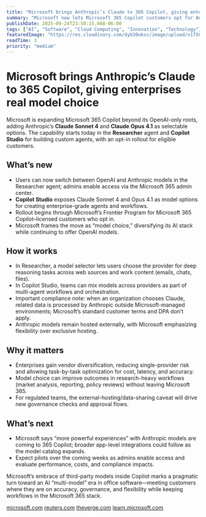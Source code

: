 ```yaml
---
title: "Microsoft brings Anthropic’s Claude to 365 Copilot, giving enterprises real model choice"
summary: "Microsoft now lets Microsoft 365 Copilot customers opt for Anthropic’s Claude Sonnet 4 and Opus 4.1 alongside OpenAI models, starting with the Researcher agent and Copilot Studio, with opt-in rollout beginning September 24."
publishDate: 2025-09-24T23:50:15.668-06:00
tags: ["AI", "Software", "Cloud Computing", "Innovation", "Technology"]
featuredImage: "https://res.cloudinary.com/dyb30uksc/image/upload/v1758779538/mkqajyo7qkzovjwdqpfs.jpg"
readTime: 3
priority: "medium"
---
```


# Microsoft brings Anthropic’s Claude to 365 Copilot, giving enterprises real model choice

Microsoft is expanding Microsoft 365 Copilot beyond its OpenAI-only roots, adding Anthropic’s **Claude Sonnet 4** and **Claude Opus 4.1** as selectable options. The capability starts today in the **Researcher** agent and **Copilot Studio** for building custom agents, with an opt-in rollout for eligible customers. 

## What’s new
- Users can now switch between OpenAI and Anthropic models in the Researcher agent; admins enable access via the Microsoft 365 admin center.   
- **Copilot Studio** exposes Claude Sonnet 4 and Opus 4.1 as model options for creating enterprise-grade agents and workflows.   
- Rollout begins through Microsoft’s Frontier Program for Microsoft 365 Copilot–licensed customers who opt in.   
- Microsoft frames the move as “model choice,” diversifying its AI stack while continuing to offer OpenAI models. 

## How it works
- In Researcher, a model selector lets users choose the provider for deep reasoning tasks across web sources and work content (emails, chats, files).   
- In Copilot Studio, teams can mix models across providers as part of multi-agent workflows and orchestration.   
- Important compliance note: when an organization chooses Claude, related data is processed by Anthropic outside Microsoft-managed environments; Microsoft’s standard customer terms and DPA don’t apply.   
- Anthropic models remain hosted externally, with Microsoft emphasizing flexibility over exclusive hosting. 

## Why it matters
- Enterprises gain vendor diversification, reducing single-provider risk and allowing task-by-task optimization for cost, latency, and accuracy.  
- Model choice can improve outcomes in research-heavy workflows (market analysis, reporting, policy reviews) without leaving Microsoft 365.  
- For regulated teams, the external-hosting/data-sharing caveat will drive new governance checks and approval flows. 

## What’s next
- Microsoft says “more powerful experiences” with Anthropic models are coming to 365 Copilot; broader app-level integrations could follow as the model catalog expands.   
- Expect pilots over the coming weeks as admins enable access and evaluate performance, costs, and compliance impacts.

Microsoft’s embrace of third-party models inside Copilot marks a pragmatic turn toward an AI “multi-model” era in office software—meeting customers where they are on accuracy, governance, and flexibility while keeping workflows in the Microsoft 365 stack.

<div class="sources">

  [microsoft.com](https://www.microsoft.com/en-us/microsoft-365/blog/2025/09/24/expanding-model-choice-in-microsoft-365-copilot/) [reuters.com](https://www.reuters.com/business/microsoft-brings-anthropic-ai-models-365-copilot-diversifies-beyond-openai-2025-09-24/) [theverge.com](https://www.theverge.com/news/784392/microsoft-365-copilot-anthropic-ai-models-feature) [learn.microsoft.com](https://learn.microsoft.com/en-us/copilot/microsoft-365/connect-to-ai-models)

</div>